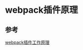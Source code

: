 # webpack插件原理

## 参考

[webpack插件工作原理](https://github.com/6fedcom/fe-blog/tree/master/webpack/plugin)